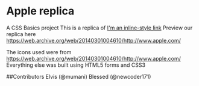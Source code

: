 # Apple replica

A CSS Basics project
This is a replica of [I'm an inline-style link](https://web.archive.org/web/20140301004610/http://www.apple.com/)
Preview our replica here https://web.archive.org/web/20140301004610/http://www.apple.com/


The icons used were from https://web.archive.org/web/20140301004610/http://www.apple.com/
Everything else was built using HTML5 forms and CSS3


##Contributors
Elvis (@mumani)
Blessed (@newcoder171)

